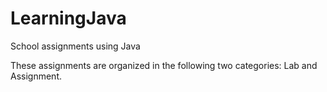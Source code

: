 # LearningJava
School assignments using Java

These assignments are organized in the following two categories: Lab and Assignment.
